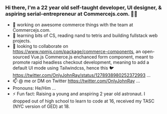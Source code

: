### Hi there, I'm a 22 year old self-taught developer, UI designer, & aspiring serial-entrepreneur at Commercejs.com. 👋🏽



- 🔭 working on awesome commerce things with the team at Commercejs.com.
- 🌱 learning bits of CS, reading nand to tetris and building fullstack web projects.
- 👯 looking to collaborate on https://www.npmjs.com/package/commerce-components, an open-sourced Vue.js Commerce.js enchanced form component, meant to promote rapid headless checkout development, meaning to add a default UI mode using Tailwindcss, hence this 🐦 https://twitter.com/OnlyJohnRay/status/1278938980252372993  ...
- 📫 @ me or DM on Twitter https://twitter.com/OnlyJohnRay ...
-  Pronouns: He/Him ...
- ⚡ Fun fact: Raising a young and anspiring 2 year old astronaut. I dropped out of high school to learn to code at 16, received my TASC (NYC version of GED) at 18.

